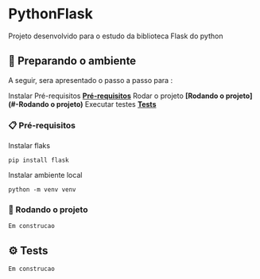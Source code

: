 # PythonFlask

Projeto desenvolvido para o estudo da biblioteca Flask do python

## 🚀 Preparando o ambiente
A seguir, sera apresentado o passo a passo para :

Instalar Pré-requisitos
**[Pré-requisitos](#-Pré-requisitos)**
Rodar o projeto
**[Rodando o projeto](#-Rodando o projeto)**
Executar testes
**[Tests](#-Tests)**

### 📋 Pré-requisitos

Instalar flaks
```
pip install flask
```
Instalar ambiente local
```
python -m venv venv
```
### 🚀 Rodando o projeto

```
Em construcao
```

## ⚙ Tests

```
Em construcao
```
